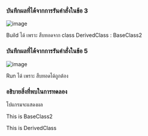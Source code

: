### บันทึกผลที่ได้จากการรันคำสั่งในข้อ 3
![image](https://github.com/Chaiyapa/03376836-OOP-2566-Lab-08/assets/144195729/2660c8d2-cc76-4116-bbc8-a898a5b6ab9d)

 Build ได้ เพราะ สืบทอดจาก class DerivedClass : BaseClass2
### บันทึกผลที่ได้จากการรันคำสั่งในข้อ 5
![image](https://github.com/Chaiyapa/03376836-OOP-2566-Lab-08/assets/144195729/2f960966-7356-4685-a2bb-672abfd5448a)

Run ได้ เพราะ สืบทอดได้ถูกต้อง
### อธิบายสิ่งที่พบในการทดลอง
โปแกรมจะแสดงผล

This is BaseClass2

This is DerivedClass
